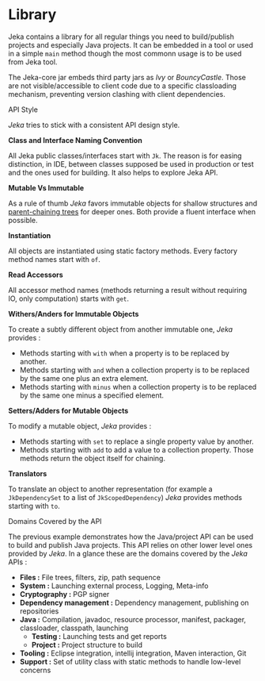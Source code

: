 # Library

Jeka contains a library for all regular things you need to build/publish projects and especially Java projects. 
It can be embedded in a tool or used in a simple <code>main</code> method though the most commonn usage is to be used from Jeka tool.

The Jeka-core jar embeds third party jars as _Ivy_ or _BouncyCastle_. Those are not visible/accessible to client code 
due to a specific classloading mechanism, preventing version clashing with client dependencies.  

<span class="menuItem0">API Style</span>

_Jeka_ tries to stick with a consistent API design style.

**Class and Interface Naming Convention**

All Jeka public classes/interfaces start with `Jk`. The reason is for easing distinction, in IDE, between classes supposed be used 
in production or test and the ones used for building. It also helps to explore Jeka API.

**Mutable Vs Immutable**

As a rule of thumb _Jeka_ favors immutable objects for shallow structures and 
[parent-chaining trees](https://github.com/djeang/parent-chaining/blob/master/readme.md) for deeper ones. 
Both provide a fluent interface when possible.

**Instantiation**

All objects are instantiated using static factory methods. Every factory method names start with `of`.

**Read Accessors**

All accessor method names (methods returning a result without requiring IO, only computation) starts with `get`.

**Withers/Anders for Immutable Objects**

To create a subtly different object from another immutable one, _Jeka_ provides :
* Methods starting with `with` when a property is to be replaced by another.
* Methods starting with `and` when a collection property is to be replaced by the same one plus an extra element.
* Methods starting with `minus` when a collection property is to be replaced by the same one minus a specified element.

**Setters/Adders for Mutable Objects**
 
To modify a mutable object, _Jeka_ provides :
* Methods starting with `set` to replace a single property value by another.
* Methods starting with `add` to add a value to a collection property.
Those methods return the object itself for chaining.

**Translators**

To translate an object to another representation (for example a `JkDependencySet` to a  list of `JkScopedDependency`) 
_Jeka_ provides methods starting with `to`.


<span class="menuItem0">Domains Covered by the API</span>

The previous example demonstrates how the Java/project API can be used to build and publish Java projects. This API 
relies on other lower level ones provided by _Jeka_. In a glance these are the domains covered by the _Jeka_ APIs : 

* __Files :__ File trees, filters, zip, path sequence
* __System :__ Launching external process, Logging, Meta-info
* __Cryptography :__ PGP signer
* __Dependency management :__ Dependency management, publishing on repositories
* __Java :__ Compilation, javadoc, resource processor, manifest, packager, classloader, classpath, launching 
  * __Testing :__ Launching tests and get reports
  * __Project :__ Project structure to build
* __Tooling :__ Eclipse integration, intellij integration, Maven interaction, Git
* __Support :__ Set of utility class with static methods to handle low-level concerns 







